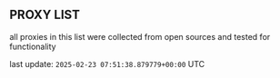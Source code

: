 ## PROXY LIST

all proxies in this list were collected from open sources and tested for functionality

last update: `2025-02-23 07:51:38.879779+00:00` UTC